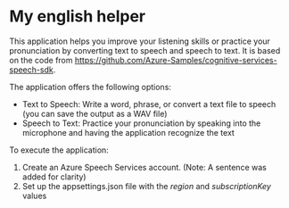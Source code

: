 # My english helper

This application helps you improve your listening skills or practice your pronunciation by converting text to speech and speech to text. It is based on the code from https://github.com/Azure-Samples/cognitive-services-speech-sdk.

The application offers the following options:

- Text to Speech: Write a word, phrase, or convert a text file to speech (you can save the output as a WAV file)
- Speech to Text: Practice your pronunciation by speaking into the microphone and having the application recognize the text

To execute the application:
1. Create an Azure Speech Services account. (Note: A sentence was added for clarity)
2. Set up the appsettings.json file with the *region* and *subscriptionKey* values